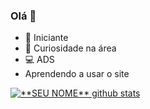 ### Olá 👋
- 🌱 Iniciante
- 👀 Curiosidade na área
- 💻 ADS
- Aprendendo a usar o site



<a href="https://github.com/ThaysMariano">
 <img align="center" src="https://github-readme-stats.vercel.app/api?username=ThaysMariano&show_icons=true&theme=dark&line_height=27" alt="**SEU NOME** github stats"/>
</a>
